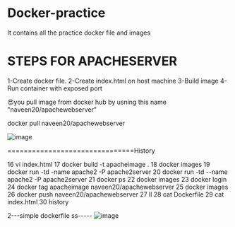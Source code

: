 # Docker-practice
It contains all the practice docker file and images


STEPS FOR APACHESERVER
=========================
1-Create docker file.
2-Create index.html on host machine
3-Build image 
4-Run container with exposed port



😍you pull image from docker hub by usning this name "naveen20/apachewebserver"

docker pull naveen20/apachewebserver


![image](https://github.com/naveen201/Docker-practice/assets/42841119/eec56c4f-aa65-4198-ba95-bb48c871d75d)




===============================History

   16  vi index.html
   17  docker build -t apacheimage .
   18  docker images
   19  docker run -td -name apache2 -P apache2server
   20  docker run -td --name apache2 -P apache2server
   21  docker ps
   22  docker images
   23  docker login
   24  docker tag apacheimage naveen20/apachewebserver
   25  docker images
   26  docker push naveen20/apachewebserver
   27  ll
   28  cat Dockerfile
   29  cat index.html
   30  history




2---simple dockerfile ss-----
![image](https://github.com/naveen201/Docker-practice/assets/42841119/25623fe8-0ebc-42c1-881a-3b0ad2bf49e1)





